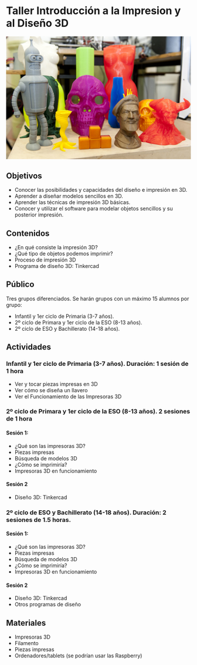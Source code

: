 # Taller Introducción a la Impresion y al Diseño 3D

![](./images/3D.jpg)

## Objetivos

* Conocer las posibilidades y capacidades del diseño e impresión en 3D.
* Aprender a diseñar modelos sencillos en 3D.
* Aprender las técnicas de impresión 3D básicas.
* Conocer y utilizar el software para modelar objetos sencillos y su posterior impresión.

## Contenidos

* ¿En qué consiste la impresión 3D?
* ¿Qué tipo de objetos podemos imprimir?
* Proceso de impresión 3D
* Programa de diseño 3D: Tinkercad

## Público

Tres grupos diferenciados. Se harán grupos con un  máximo 15 alumnos por grupo:

- Infantil y 1er  ciclo de Primaria (3-7 años).
- 2º ciclo de Primara y 1er ciclo de la ESO (8-13 años).
- 2º ciclo de ESO y  Bachillerato (14-18 años).


## Actividades


### Infantil y 1er  ciclo de Primaria (3-7 años). Duración: 1 sesión de 1 hora

* Ver y tocar piezas impresas en 3D
* Ver cómo se diseña un llavero
* Ver el Funcionamiento de las Impresoras 3D

### 2º ciclo de Primara y 1er ciclo de la ESO (8-13 años). 2 sesiones de 1 hora

#### Sesión 1:

* ¿Qué son las impresoras 3D?
* Piezas impresas
* Búsqueda de modelos 3D
* ¿Cómo se imprimiría?
* Impresoras 3D en funcionamiento

#### Sesión 2

* Diseño 3D: Tinkercad



### 2º ciclo de ESO y  Bachillerato (14-18 años). Duración: 2 sesiones de 1.5 horas.

#### Sesión 1:

* ¿Qué son las impresoras 3D?
* Piezas impresas
* Búsqueda de modelos 3D
* ¿Cómo se imprimiría?
* Impresoras 3D en funcionamiento

#### Sesión 2

* Diseño 3D: Tinkercad
* Otros programas de diseño

## Materiales

* Impresoras 3D
* Filamento
* Piezas impresas
* Ordenadores/tablets (se podrían usar las Raspberry)
